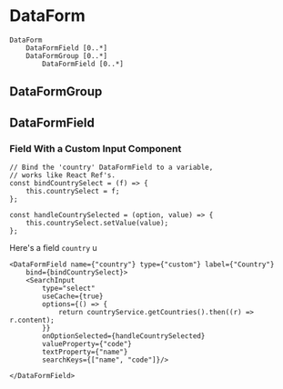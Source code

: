 

# DataForm

    DataForm
        DataFormField [0..*]
        DataFormGroup [0..*]
            DataFormField [0..*]


## DataFormGroup

## DataFormField


### Field With a Custom Input Component

    // Bind the 'country' DataFormField to a variable,
    // works like React Ref's.
    const bindCountrySelect = (f) => {
        this.countrySelect = f;
    };

    const handleCountrySelected = (option, value) => {
        this.countrySelect.setValue(value);
    };

Here's a field `country` u

    <DataFormField name={"country"} type={"custom"} label={"Country"}
        bind={bindCountrySelect}>
        <SearchInput
            type="select"
            useCache={true}
            options={() => {
                return countryService.getCountries().then((r) => r.content);
            }}
            onOptionSelected={handleCountrySelected}
            valueProperty={"code"}
            textProperty={"name"}
            searchKeys={["name", "code"]}/>

    </DataFormField>
